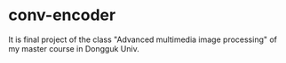 # conv-encoder
It is final project of the class "Advanced multimedia image processing" of my master course in Dongguk Univ.

